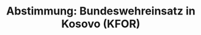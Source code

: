 ---
abstimmung:
  abstimmung: 1
  bundestagssitzung: 108
  datum: 28. Juni 2019
  legislaturperiode: 19
categories:
- Todo
data:
- title: Abstimmungsergebnis 20190628_1-data.pdf
  url: /res/2021-btw/abstimmungsergebnisse/20190628_1-data.pdf
- title: Abstimmungsergebnis 20190628_1_xls-data.xls
  url: /res/2021-btw/abstimmungsergebnisse/20190628_1_xls-data.xls
- title: Abstimmungsergebnis 20190628_1_xls-datacsv
  url: /res/2021-btw/abstimmungsergebnisse/csv/20190628_1_xls-datacsv
ergebnis:
  AfD:
    enthaltung: 0
    gesamt: 91
    ja: 0
    nein: 77
    nichtabgegeben: 14
    ungueltig: 0
  Bündnis 90/Die Grünen:
    enthaltung: 4
    gesamt: 67
    ja: 54
    nein: 2
    nichtabgegeben: 7
    ungueltig: 0
  Die Linke:
    enthaltung: 0
    gesamt: 69
    ja: 0
    nein: 67
    nichtabgegeben: 2
    ungueltig: 0
  FDP:
    enthaltung: 0
    gesamt: 80
    ja: 69
    nein: 0
    nichtabgegeben: 11
    ungueltig: 0
  cdu/csu:
    enthaltung: 0
    gesamt: 246
    ja: 232
    nein: 0
    nichtabgegeben: 14
    ungueltig: 0
  file: 20190628_1_xls-data.xls
  fraktionslos:
    enthaltung: 2
    gesamt: 4
    ja: 1
    nein: 0
    nichtabgegeben: 1
    ungueltig: 0
  spd:
    enthaltung: 0
    gesamt: 152
    ja: 137
    nein: 0
    nichtabgegeben: 15
    ungueltig: 0
layout: abstimmung
links:
- title: Link zu bundestag.de
  url: https://www.bundestag.de/parlament/plenum/abstimmung/abstimmung?id=610
preview: 'Deutscher Bundestag


  108. Sitzung des Deutschen Bundestages

  am Freitag, 28. Juni 2019


  Endgültiges Ergebnis der Namentlichen Abstimmung Nr. 1


  Beschlussempfehlung des Auswärtigen Ausschusses (3. Ausschuss) zu dem Antrag der

  Bundesregierung

  Fortsetzung der deutschen Beteiligung an der internationalen Sicherheitspräsenz
  in Kosovo

  (KFOR)

  Drs. 19/10421 und 19/11182'
tags:
- Todo
title: 'Abstimmung: Bundeswehreinsatz in Kosovo (KFOR)'
---